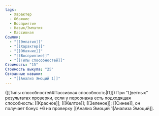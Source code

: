 ```yaml
---
tags:
  - Характер
  - Обаяние
  - Восприятие
  - Навык/Эмпатия
  - Пассивная
Ссылки:
  - "[[Эмпатия]]"
  - "[[Характер]]"
  - "[[Обаяние]]"
  - "[[Восприятие]]"
  - "[[Типы способностей]]"
Стоимость: "15"
Стоимость выкупа: "25"
Связанные навыки:
  - "[[Анализ Эмоций 1]]"
---
```

([[Типы способностей#Пассивная способность|П]]) При "Цветных" результатах проверки, если у персонажа есть подходящая способность: [[Красное]]; [[Желтое]]; [[Зеленое]]; [[Синее]], он получает бонус +6 на проверку [[Анализ Эмоций 1|Анализа Эмоций]]. 
